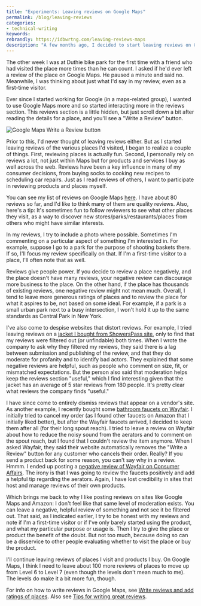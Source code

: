 ```yaml
---
title: "Experiments: Leaving reviews on Google Maps"
permalink: /blog/leaving-reviews
categories:
- technical-writing
keywords:
rebrandly: https://idbwrtng.com/leaving-reviews-maps
description: "A few months ago, I decided to start leaving reviews on Google Maps of nearly every place I visited. The result has made me feel more empowered."
---
```


The other week I was at Duthie bike park for the first time with a friend who had visited the place more times than he can count. I asked if he'd ever left a review of the place on Google Maps. He paused a minute and said no. Meanwhile, I was thinking about just what I'd say in my review, even as a first-time visitor.

Ever since I started working for Google (in a maps-related group), I wanted to use Google Maps more and so started interacting more in the reviews section. This reviews section is a little hidden, but just scroll down a bit after reading the details for a place, and you'll see a "Write a Review" button.

<img src="https://s3.us-west-1.wasabisys.com/idbwmedia.com/images/addingreviews_google_maps.png" alt="Google Maps Write a Review button" />

Prior to this, I'd never thought of leaving reviews either. But as I started leaving reviews of the various places I'd visited, I began to realize a couple of things. First, reviewing places is actually fun. Second, I personally rely on reviews a lot, not just within Maps but for products and services I buy as well across the web. Reviews have been a key influence in many of my consumer decisions, from buying socks to cooking new recipes to scheduling car repairs. Just as I read reviews of others, I want to participate in reviewing products and places myself.

You can see my list of reviews on Google Maps [here](https://idbwrtng.com/googlereviews). I have about 80 reviews so far, and I'd like to think many of them are quality reviews. Also, here's a tip: It's sometimes fun to follow reviewers to see what other places they visit, as a way to discover new stores/parks/restaurants/places from others who might have similar interests.

In my reviews, I try to include a photo where possible. Sometimes I'm commenting on a particular aspect of something I'm interested in. For example, suppose I go to a park for the purpose of shooting baskets there. If so, I'll focus my review specifically on that. If I'm a first-time visitor to a place, I'll often note that as well.

Reviews give people power. If you decide to review a place negatively, and the place doesn't have many reviews, your negative review can discourage more business to the place. On the other hand, if the place has thousands of existing reviews, one negative review might not mean much. Overall, I tend to leave more generous ratings of places and to review the place for what it aspires to be, not based on some ideal. For example, if a park is a small urban park next to a busy intersection, I won't hold it up to the same standards as Central Park in New York.

I've also come to despise websites that distort reviews. For example, I tried leaving reviews on a [jacket I bought from ShowersPass site](https://www.showerspass.com/products/mens-elite-2-1-jacket), only to find that my reviews were filtered out (or unfindable) both times. When I wrote the company to ask why they filtered my reviews, they said there is a lag between submission and publishing of the review, and that they do moderate for profanity and to identify bad actors. They explained that some negative reviews are helpful, such as people who comment on size, fit, or mismatched expectations. But the person also said that moderation helps keep the reviews section "useful," which I find interesting given that the jacket has an average of 5 star reviews from 180 people. It's pretty clear what reviews the company finds "useful."

I have since come to entirely dismiss reviews that appear on a vendor's site. As another example, I recently bought some [bathroom faucets on Wayfair](https://www.wayfair.com/home-improvement/pdp/kingston-brass-templeton-centerset-bathroom-faucet-with-drain-assembly-kbbb1715.html). I initially tried to cancel my order (as I found other faucets on Amazon that I initially liked better), but after the Wayfair faucets arrived, I decided to keep them after all (for their long spout reach). I tried to leave a review on Wayfair about how to reduce the noisy sound from the aerators and to comment on the spout reach, but I found that I couldn't review the item anymore. When I asked Wayfair, they said their website automatically removes the "Write a Review" button for any customer who cancels their order. Really? If you send a product back for some reason, you can't say why in a review. Hmmm. I ended up posting a [negative review of Wayfair on Consumer Affairs](https://www.consumeraffairs.com/online/wayfair.html#review=10479071). The irony is that I was going to review the faucets positively and add a helpful tip regarding the aerators. Again, I have lost credibility in sites that host and manage reviews of their own products.

Which brings me back to why I like posting reviews on sites like Google Maps and Amazon: I don't feel like that same level of moderation exists. You can leave a negative, helpful review of something and not see it be filtered out. That said, as I indicated earlier, I try to be honest with my reviews and note if I'm a first-time visitor or if I've only barely started using the product, and what my particular purpose or usage is. Then I try to give the place or product the benefit of the doubt. But not too much, because doing so can be a disservice to other people evaluating whether to visit the place or buy the product.

I'll continue leaving reviews of places I visit and products I buy. On Google Maps, I think I need to leave about 100 more reviews of places to move up from Level 6 to Level 7 (even though the levels don't mean much to me). The levels do make it a bit more fun, though.

For info on how to write reviews in Google Maps, see [Write reviews and add ratings of places](https://support.google.com/maps/answer/6230175). Also see [Tips for writing great reviews](https://support.google.com/local-guides/answer/2519605).
